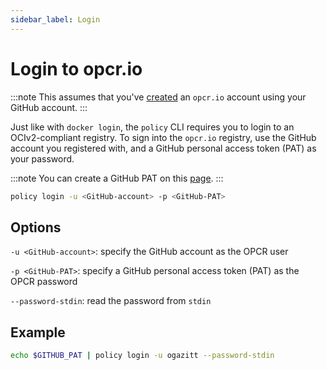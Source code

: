 ```yaml
---
sidebar_label: Login
---
```


# Login to opcr.io

:::note
This assumes that you've [created](/docs/opcr/create-account) an `opcr.io` account using your GitHub account.
:::

Just like with `docker login`, the `policy` CLI requires you to login to an OCIv2-compliant registry.  To sign into the `opcr.io` registry, use the GitHub account 
you registered with, and a GitHub personal access token (PAT) as your password.

:::note
You can create a GitHub PAT on this [page](https://github.com/settings/tokens).
:::

```bash
policy login -u <GitHub-account> -p <GitHub-PAT>
```


## Options

`-u <GitHub-account>`: specify the GitHub account as the OPCR user

`-p <GitHub-PAT>`: specify a GitHub personal access token (PAT) as the OPCR password

`--password-stdin`: read the password from `stdin`

## Example

```bash
echo $GITHUB_PAT | policy login -u ogazitt --password-stdin
```
